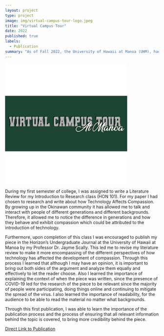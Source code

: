 ```yaml
---
layout: project
type: project
image: img/virtual-campus-tour-logo.jpeg
title: "Virtual Campus Tour"
date: 2022
published: true
labels:
  - Publication
summary: "As of Fall 2022, the University of Hawaii at Manoa (UHM), had a virtual campus tour comprised of YouTube videos along with a third-party application that describes the buildings. By the UHM having a tour, it allows for the university to be more accessible to out-of-state and neighboring island residents who are not able to visit campus. Therefore, my team and I created a virtual campus tour with the idea of being 'for students by students.’"
---
```

<img class="img-fluid" width="400px" src="../img/virtual-campus-tour-logo.jpeg">

During my first semester of college, I was assigned to write a Literature Review for my Introduction to Research class (HON 101). For my paper I had chosen to research and write about how Technology Affects Compassion. By growing up in the Okinawan community it has allowed me to talk and interact with people of different generations and different backgrounds. Therefore, it allowed me to notice the difference in generations and how they behave and exhibit compassion which could be attributed to the introduction of technology. 

Furthermore, upon completion of this class I was encouraged to publish my piece in the Horizon’s Undergraduate Journal at the University of Hawaii at Manoa by my Professor Dr. Jayme Scally. This led me to revise my literature review to make it more encompassing of the different perspectives of how technology has affected the development of compassion. Through this process I learned that although I may have an opinion, it is important to bring out both sides of the argument and analyze them equally and effectively to let the reader choose. Also I learned the importance of explaining the context of when the piece was written, since the presence of COVID-19 led for the research of the piece to be relevant since the majority of people were participating, doing things online and continuing to mitigate the spread of the virus. I also learned the importance of readability, for the audience to be able to read the material no matter what backgrounds. 

Through this first publication, I was able to learn the importance of the publication process and the process of ensuring that all relevant information behind the topic is covered, to bring more credibility behind the piece. 

[Direct Link to Publication](https://scholarspace.manoa.hawaii.edu/server/api/core/bitstreams/64199b68-186c-4230-af7b-9ad44ea89daa/content)
